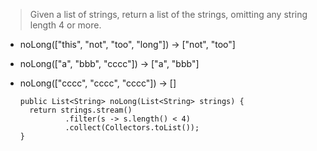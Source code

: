 > Given a list of strings, return a list of the strings, omitting any string length 4 or more.

- noLong(["this", "not", "too", "long"]) → ["not", "too"]
- noLong(["a", "bbb", "cccc"]) → ["a", "bbb"]
- noLong(["cccc", "cccc", "cccc"]) → []

      public List<String> noLong(List<String> strings) {
        return strings.stream()
                .filter(s -> s.length() < 4)
                .collect(Collectors.toList());
      }
